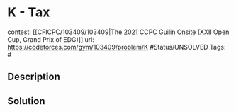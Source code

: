 # K - Tax

contest: [[CFICPC/103409/103409|The 2021 CCPC Guilin Onsite (XXII Open Cup, Grand Prix of EDG)]]
url: https://codeforces.com/gym/103409/problem/K
#Status/UNSOLVED
Tags: #

## Description

## Solution

